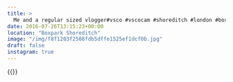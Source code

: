 ```yaml
---
title: >
  Me and a regular sized vlogger#vsco #vscocam #shoreditch #london #boxpark
date: 2016-07-26T13:15:23+00:00
location: "Boxpark Shoreditch"
image: "/img/f8f1203f2508fdb5dffe1525ef1dcf0b.jpg"
draft: false
instagram: true
---
```


{{<photo src="/img/f8f1203f2508fdb5dffe1525ef1dcf0b.jpg">}}
